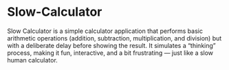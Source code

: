 # Slow-Calculator
Slow Calculator is a simple calculator application that performs basic arithmetic operations (addition, subtraction, multiplication, and division) but with a deliberate delay before showing the result. It simulates a “thinking” process, making it fun, interactive, and a bit frustrating — just like a slow human calculator.
